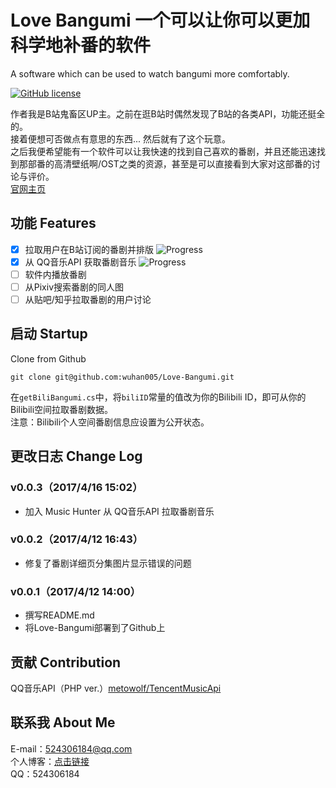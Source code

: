 # Love Bangumi 一个可以让你可以更加科学地补番的软件

A software which can be used to watch bangumi more comfortably.<br />

[![GitHub license](https://img.shields.io/badge/license-GPLv2-blue.svg)](https://raw.githubusercontent.com/wuhan005/Love-Bangumi/master/LICENSE)
<br />

作者我是B站鬼畜区UP主。之前在逛B站时偶然发现了B站的各类API，功能还挺全的。<br />
接着便想可否做点有意思的东西... 然后就有了这个玩意。<br />
之后我便希望能有一个软件可以让我快速的找到自己喜欢的番剧，并且还能迅速找到那部番的高清壁纸啊/OST之类的资源，甚至是可以直接看到大家对这部番的讨论与评价。<br />
[官网主页](https://wuhan5.cc/love-bangumi/)<br />

## 功能 Features

 - [X] 拉取用户在B站订阅的番剧并排版 ![Progress](http://progressed.io/bar/90?title=completed)
 - [X] 从 QQ音乐API 获取番剧音乐 ![Progress](http://progressed.io/bar/65?title=developing)
 - [ ] 软件内播放番剧
 - [ ] 从Pixiv搜索番剧的同人图
 - [ ] 从贴吧/知乎拉取番剧的用户讨论

## 启动 Startup

Clone from Github<br />

    git clone git@github.com:wuhan005/Love-Bangumi.git

在`getBiliBangumi.cs`中，将`biliID`常量的值改为你的Bilibili ID，即可从你的Bilibili空间拉取番剧数据。<br />
注意：Bilibili个人空间番剧信息应设置为公开状态。

## 更改日志 Change Log
### v0.0.3（2017/4/16 15:02）
* 加入 Music Hunter 从 QQ音乐API 拉取番剧音乐
### v0.0.2（2017/4/12 16:43）
* 修复了番剧详细页分集图片显示错误的问题
### v0.0.1（2017/4/12 14:00）
* 撰写README.md
* 将Love-Bangumi部署到了Github上

## 贡献 Contribution
QQ音乐API（PHP ver.）[metowolf/TencentMusicApi](https://github.com/metowolf/TencentMusicApi)<br />

## 联系我 About Me
E-mail：524306184@qq.com<br />
个人博客：[点击链接](https://wuhan5.cc/)<br />
QQ：524306184<br />
